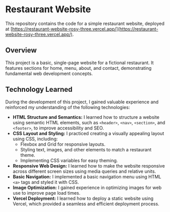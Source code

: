 # Restaurant Website

This repository contains the code for a simple restaurant website, deployed at [https://restaurant-website-rosy-three.vercel.app/](https://restaurant-website-rosy-three.vercel.app/).

## Overview

This project is a basic, single-page website for a fictional restaurant. It features sections for home, menu, about, and contact, demonstrating fundamental web development concepts.

## Technology Learned

During the development of this project, I gained valuable experience and reinforced my understanding of the following technologies:

* **HTML Structure and Semantics:** I learned how to structure a website using semantic HTML elements, such as `<header>`, `<nav>`, `<section>`, and `<footer>`, to improve accessibility and SEO.
* **CSS Layout and Styling:** I practiced creating a visually appealing layout using CSS, including:
    * Flexbox and Grid for responsive layouts.
    * Styling text, images, and other elements to match a restaurant theme.
    * Implementing CSS variables for easy theming.
* **Responsive Web Design:** I learned how to make the website responsive across different screen sizes using media queries and relative units.
* **Basic Navigation:** I implemented a basic navigation menu using HTML `<a>` tags and styled it with CSS.
* **Image Optimization:** I gained experience in optimizing images for web use to improve page load times.
* **Vercel Deployment:** I learned how to deploy a static website using Vercel, which provided a seamless and efficient deployment process.

